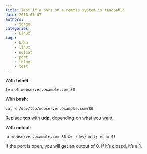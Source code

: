 ```yaml
---
title: Test if a port on a remote system is reachable
date: 2016-01-07
authors:
    - jorge
categories:
    - Linux
tags:
    - bash
    - linux
    - netcat
    - port
    - telnet
    - test
---
```

With **telnet**:

```
telnet webserver.example.com 80
```

With **bash**:

```
cat < /dev/tcp/webserver.example.com/80
```

Replace **tcp** with **udp**, depending on what you want.

With **netcat**:

```
nc webserver.example.com 80 &> /dev/null; echo $?
```

If the port is open, you will get an output of 0. If it’s closed, it’s a **1**.
